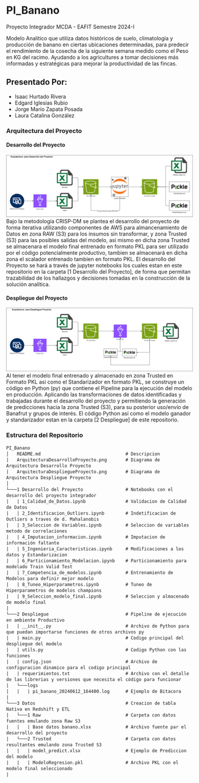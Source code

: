 # PI_Banano
Proyecto Integrador MCDA - EAFIT Semestre 2024-I

Modelo Analitico que utiliza datos históricos de suelo, climatología y producción de banano en ciertas ubicaciones determinadas, para predecir el rendimiento de la cosecha de la siguiente semana medido como el Peso en KG del racimo.
Ayudando a los agricultures a tomar decisiones más informadas y estratégicas para mejorar la productividad de las fincas.

## Presentado Por:
- Isaac Hurtado Rivera
- Edgard Iglesias Rubio
- Jorge Mario Zapata Posada
- Laura Catalina González

### Arquitectura del Proyecto

#### Desarrollo del Proyecto
![arquitecturaDesarrollo](ArquitecturaDesarrolloProyecto.png)
Bajo la metodología CRISP-DM se plantea el desarrollo del proyecto de forma iterativa utilizando componentes de AWS para almancenamiento de Datos en zona RAW (S3) para los insumos sin transformar, y zona Trusted (S3) para las posibles salidas del modelo, asi mismo en dicha zona Trusted se almacenara el modelo final entrenado en formato PKL para ser utilizado por el código potencialmente productivo, tambien se almacenará en dicha zona el scalador entrenado tambien en formato PKL.
El desarrollo del Proyecto se hará a través de jupyter notebooks los cuales estan en este repositorio en la carpeta [1 Desarrollo del Proyecto], de forma que permitan trazabilidad de los hallazgos y decisiones tomadas en la construcción de la solución analítica.

#### Despliegue del Proyecto
![arquitecturaDespliegue](ArquitecturaDespliegueProyecto.png)
Al tener el modelo final entrenado y almacenado en zona Trusted en Formato PKL asi como el Standarizador en formato PKL, se construye un código en Python (py) que contiene el Pipeline para la ejecución del modelo en producción. Aplicando las transformaciones de datos identificadas y trabajadas durante el desarrollo del proyecto y permitiendo la generación de predicciones hacia la zona Trusted (S3), para su posterior uso/envío de Banafrut y grupos de interés. El código Python así como el modelo ganador y standarizador estan en la carpeta [2 Despliegue] de este repositorio.

### Estructura del Repositorio
```
PI_Banano
│   README.md                                # Descripcion
|   ArquitecturaDesarrolloProyecto.png       # Diagrama de Arquitectura Desarrollo Proyecto
|   ArquitecturaDespliegueProyecto.png       # Diagrama de Arquitectura Despliegue Proyecto
│   
└───1 Desarrollo del Proyecto                # Notebooks con el desarrollo del proyecto integrador
|   | 1_Calidad_de_Datos.ipynb               # Validacion de Calidad de Datos
|   | 2_Identificacion_Outliers.ipynb        # Indetificacion de Outliers a traves de d. Mahalanobis
|   | 3_Seleccion de Variables.ipynb         # Seleccion de variables metodo de correlaciones
|   | 4_Imputacion_informacion.ipynb         # Imputacion de información faltante
|   | 5_Ingenieria_Caracteristicas.ipynb     # Modificaciones a los datos y Estandarizacion
|   | 6_Particionamiento_Modelacion.ipynb    # Particionamiento para modelado Train Valid Test
|   | 7_Competencia_de_modelos.ipynb         # Entrenamiento de Modelos para definir mejor modelo
|   | 8_Tuneo_Hiperparametros.ipynb          # Tuneo de Hiperparametros de modelos champions
|   | 9_Seleccion_modelo_final.ipynb         # Seleccion y almacenado de modelo final
|   
└───2 Despliegue                             # Pipeline de ejecución en ambiente Productivo
|   | __init__.py                            # Archivo de Python para que puedan importarse funciones de otros archivos py
|   | main.py                                # Codigo principal del despliegue del modelo
|   | utils.py                               # Codigo Python con las funciones 
|   | config.json                            # Archivo de configuracion dinamico para el codigo principal
|   | requerimientos.txt                     # Archivo con el detalle de las librerias y versiones que necesita el código para funcionar
|   └───logs 
|   |   | pi_banano_20240612_164400.log      # Ejemplo de Bitacora
|   
└───3 Datos                                  # Creacion de tabla Nativa en Redshift y ETL
|   └───1 Raw                                # Carpeta con datos fuentes emulando zona Raw S3
|   |   | Base datos banano.xlsx             # Archivo fuente par el desarrollo del proyecto
|   └───2 Trusted                            # Carpeta con datos resultantes emulando zona Trusted S3
|   |   | model_predict.xlsx                 # Ejemplo de Prediccion del modelo
|   |   | ModeloRegresion.pkl                # Archivo PKL con el modelo final seleccionado
|   
```
